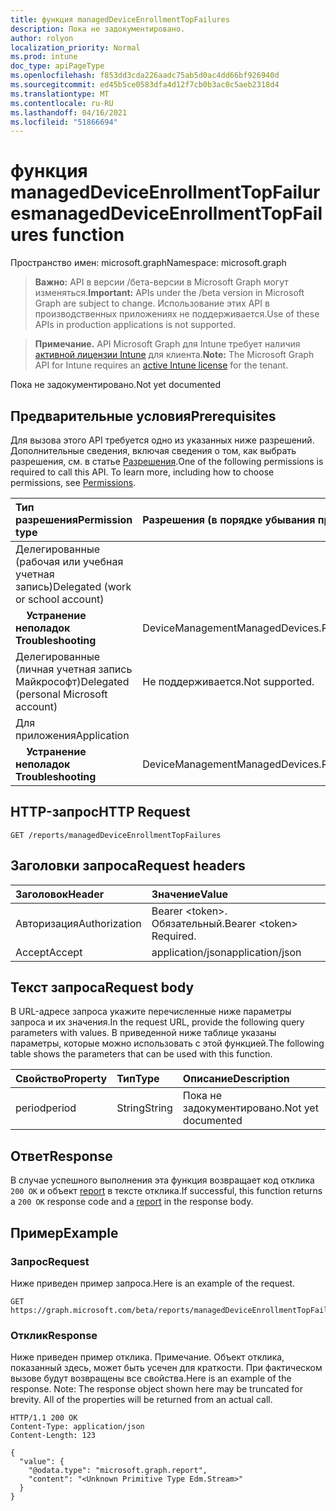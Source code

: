 ```yaml
---
title: функция managedDeviceEnrollmentTopFailures
description: Пока не задокументировано.
author: rolyon
localization_priority: Normal
ms.prod: intune
doc_type: apiPageType
ms.openlocfilehash: f853dd3cda226aadc75ab5d0ac4dd66bf926940d
ms.sourcegitcommit: ed45b5ce0583dfa4d12f7cb0b3ac0c5aeb2318d4
ms.translationtype: MT
ms.contentlocale: ru-RU
ms.lasthandoff: 04/16/2021
ms.locfileid: "51866694"
---
```

# <a name="manageddeviceenrollmenttopfailures-function"></a><span data-ttu-id="cdce3-103">функция managedDeviceEnrollmentTopFailures</span><span class="sxs-lookup"><span data-stu-id="cdce3-103">managedDeviceEnrollmentTopFailures function</span></span>

<span data-ttu-id="cdce3-104">Пространство имен: microsoft.graph</span><span class="sxs-lookup"><span data-stu-id="cdce3-104">Namespace: microsoft.graph</span></span>

> <span data-ttu-id="cdce3-105">**Важно:** API в версии /бета-версии в Microsoft Graph могут изменяться.</span><span class="sxs-lookup"><span data-stu-id="cdce3-105">**Important:** APIs under the /beta version in Microsoft Graph are subject to change.</span></span> <span data-ttu-id="cdce3-106">Использование этих API в производственных приложениях не поддерживается.</span><span class="sxs-lookup"><span data-stu-id="cdce3-106">Use of these APIs in production applications is not supported.</span></span>

> <span data-ttu-id="cdce3-107">**Примечание.** API Microsoft Graph для Intune требует наличия [активной лицензии Intune](https://go.microsoft.com/fwlink/?linkid=839381) для клиента.</span><span class="sxs-lookup"><span data-stu-id="cdce3-107">**Note:** The Microsoft Graph API for Intune requires an [active Intune license](https://go.microsoft.com/fwlink/?linkid=839381) for the tenant.</span></span>

<span data-ttu-id="cdce3-108">Пока не задокументировано.</span><span class="sxs-lookup"><span data-stu-id="cdce3-108">Not yet documented</span></span>
## <a name="prerequisites"></a><span data-ttu-id="cdce3-109">Предварительные условия</span><span class="sxs-lookup"><span data-stu-id="cdce3-109">Prerequisites</span></span>
<span data-ttu-id="cdce3-p102">Для вызова этого API требуется одно из указанных ниже разрешений. Дополнительные сведения, включая сведения о том, как выбрать разрешения, см. в статье [Разрешения](/graph/permissions-reference).</span><span class="sxs-lookup"><span data-stu-id="cdce3-p102">One of the following permissions is required to call this API. To learn more, including how to choose permissions, see [Permissions](/graph/permissions-reference).</span></span>

|<span data-ttu-id="cdce3-112">Тип разрешения</span><span class="sxs-lookup"><span data-stu-id="cdce3-112">Permission type</span></span>|<span data-ttu-id="cdce3-113">Разрешения (в порядке убывания привилегий)</span><span class="sxs-lookup"><span data-stu-id="cdce3-113">Permissions (from most to least privileged)</span></span>|
|:---|:---|
|<span data-ttu-id="cdce3-114">Делегированные (рабочая или учебная учетная запись)</span><span class="sxs-lookup"><span data-stu-id="cdce3-114">Delegated (work or school account)</span></span>||
| <span data-ttu-id="cdce3-115">&nbsp; &nbsp; **Устранение неполадок**</span><span class="sxs-lookup"><span data-stu-id="cdce3-115">&nbsp; &nbsp; **Troubleshooting**</span></span> | <span data-ttu-id="cdce3-116">DeviceManagementManagedDevices.ReadWrite.All</span><span class="sxs-lookup"><span data-stu-id="cdce3-116">DeviceManagementManagedDevices.ReadWrite.All</span></span>|
|<span data-ttu-id="cdce3-117">Делегированные (личная учетная запись Майкрософт)</span><span class="sxs-lookup"><span data-stu-id="cdce3-117">Delegated (personal Microsoft account)</span></span>|<span data-ttu-id="cdce3-118">Не поддерживается.</span><span class="sxs-lookup"><span data-stu-id="cdce3-118">Not supported.</span></span>|
|<span data-ttu-id="cdce3-119">Для приложения</span><span class="sxs-lookup"><span data-stu-id="cdce3-119">Application</span></span>||
| <span data-ttu-id="cdce3-120">&nbsp; &nbsp; **Устранение неполадок**</span><span class="sxs-lookup"><span data-stu-id="cdce3-120">&nbsp; &nbsp; **Troubleshooting**</span></span> | <span data-ttu-id="cdce3-121">DeviceManagementManagedDevices.ReadWrite.All</span><span class="sxs-lookup"><span data-stu-id="cdce3-121">DeviceManagementManagedDevices.ReadWrite.All</span></span>|

## <a name="http-request"></a><span data-ttu-id="cdce3-122">HTTP-запрос</span><span class="sxs-lookup"><span data-stu-id="cdce3-122">HTTP Request</span></span>
<!-- {
  "blockType": "ignored"
}
-->
``` http
GET /reports/managedDeviceEnrollmentTopFailures
```

## <a name="request-headers"></a><span data-ttu-id="cdce3-123">Заголовки запроса</span><span class="sxs-lookup"><span data-stu-id="cdce3-123">Request headers</span></span>
|<span data-ttu-id="cdce3-124">Заголовок</span><span class="sxs-lookup"><span data-stu-id="cdce3-124">Header</span></span>|<span data-ttu-id="cdce3-125">Значение</span><span class="sxs-lookup"><span data-stu-id="cdce3-125">Value</span></span>|
|:---|:---|
|<span data-ttu-id="cdce3-126">Авторизация</span><span class="sxs-lookup"><span data-stu-id="cdce3-126">Authorization</span></span>|<span data-ttu-id="cdce3-127">Bearer &lt;token&gt;. Обязательный.</span><span class="sxs-lookup"><span data-stu-id="cdce3-127">Bearer &lt;token&gt; Required.</span></span>|
|<span data-ttu-id="cdce3-128">Accept</span><span class="sxs-lookup"><span data-stu-id="cdce3-128">Accept</span></span>|<span data-ttu-id="cdce3-129">application/json</span><span class="sxs-lookup"><span data-stu-id="cdce3-129">application/json</span></span>|

## <a name="request-body"></a><span data-ttu-id="cdce3-130">Текст запроса</span><span class="sxs-lookup"><span data-stu-id="cdce3-130">Request body</span></span>
<span data-ttu-id="cdce3-131">В URL-адресе запроса укажите перечисленные ниже параметры запроса и их значения.</span><span class="sxs-lookup"><span data-stu-id="cdce3-131">In the request URL, provide the following query parameters with values.</span></span>
<span data-ttu-id="cdce3-132">В приведенной ниже таблице указаны параметры, которые можно использовать с этой функцией.</span><span class="sxs-lookup"><span data-stu-id="cdce3-132">The following table shows the parameters that can be used with this function.</span></span>

|<span data-ttu-id="cdce3-133">Свойство</span><span class="sxs-lookup"><span data-stu-id="cdce3-133">Property</span></span>|<span data-ttu-id="cdce3-134">Тип</span><span class="sxs-lookup"><span data-stu-id="cdce3-134">Type</span></span>|<span data-ttu-id="cdce3-135">Описание</span><span class="sxs-lookup"><span data-stu-id="cdce3-135">Description</span></span>|
|:---|:---|:---|
|<span data-ttu-id="cdce3-136">period</span><span class="sxs-lookup"><span data-stu-id="cdce3-136">period</span></span>|<span data-ttu-id="cdce3-137">String</span><span class="sxs-lookup"><span data-stu-id="cdce3-137">String</span></span>|<span data-ttu-id="cdce3-138">Пока не задокументировано.</span><span class="sxs-lookup"><span data-stu-id="cdce3-138">Not yet documented</span></span>|



## <a name="response"></a><span data-ttu-id="cdce3-139">Ответ</span><span class="sxs-lookup"><span data-stu-id="cdce3-139">Response</span></span>
<span data-ttu-id="cdce3-140">В случае успешного выполнения эта функция возвращает код отклика `200 OK` и объект [report](../resources/intune-shared-report.md) в тексте отклика.</span><span class="sxs-lookup"><span data-stu-id="cdce3-140">If successful, this function returns a `200 OK` response code and a [report](../resources/intune-shared-report.md) in the response body.</span></span>

## <a name="example"></a><span data-ttu-id="cdce3-141">Пример</span><span class="sxs-lookup"><span data-stu-id="cdce3-141">Example</span></span>
### <a name="request"></a><span data-ttu-id="cdce3-142">Запрос</span><span class="sxs-lookup"><span data-stu-id="cdce3-142">Request</span></span>
<span data-ttu-id="cdce3-143">Ниже приведен пример запроса.</span><span class="sxs-lookup"><span data-stu-id="cdce3-143">Here is an example of the request.</span></span>
``` http
GET https://graph.microsoft.com/beta/reports/managedDeviceEnrollmentTopFailures(period='parameterValue')
```

### <a name="response"></a><span data-ttu-id="cdce3-144">Отклик</span><span class="sxs-lookup"><span data-stu-id="cdce3-144">Response</span></span>
<span data-ttu-id="cdce3-p104">Ниже приведен пример отклика. Примечание. Объект отклика, показанный здесь, может быть усечен для краткости. При фактическом вызове будут возвращены все свойства.</span><span class="sxs-lookup"><span data-stu-id="cdce3-p104">Here is an example of the response. Note: The response object shown here may be truncated for brevity. All of the properties will be returned from an actual call.</span></span>
``` http
HTTP/1.1 200 OK
Content-Type: application/json
Content-Length: 123

{
  "value": {
    "@odata.type": "microsoft.graph.report",
    "content": "<Unknown Primitive Type Edm.Stream>"
  }
}
```










